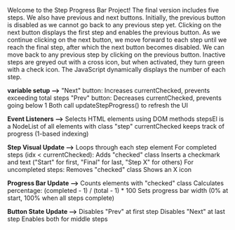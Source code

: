 Welcome to the Step Progress Bar Project! The final version includes five steps. We also have previous and next buttons. Initially, the previous button is disabled as we cannot go back to any previous step yet. Clicking on the next button displays the first step and enables the previous button. As we continue clicking on the next button, we move forward to each step until we reach the final step, after which the next button becomes disabled. We can move back to any previous step by clicking on the previous button. Inactive steps are greyed out with a cross icon, but when activated, they turn green with a check icon. The JavaScript dynamically displays the number of each step.


**variable setup -->** 
    "Next" button: Increases currentChecked, prevents exceeding total steps
    "Prev" button: Decreases currentChecked, prevents going below 1
    Both call updateStepProgress() to refresh the UI

**Event Listeners -->**
    Selects HTML elements using DOM methods
    stepsEl is a NodeList of all elements with class "step"
    currentChecked keeps track of progress (1-based indexing)

**Step Visual Update -->**
Loops through each step element
For completed steps (idx < currentChecked):
    Adds "checked" class
    Inserts a checkmark and text ("Start" for first, "Final" for last, "Step X" for others)
For uncompleted steps:
    Removes "checked" class
    Shows an X icon


**Progress Bar Update -->**
    Counts elements with "checked" class
    Calculates percentage: (completed - 1) / (total - 1) * 100
    Sets progress bar width (0% at start, 100% when all steps complete)

**Button State Update -->**
    Disables "Prev" at first step
    Disables "Next" at last step
    Enables both for middle steps



